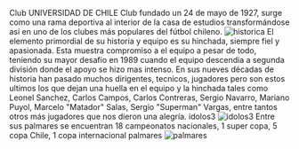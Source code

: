 Club UNIVERSIDAD DE CHILE
Club fundado un 24 de mayo de 1927, surge como una rama deportiva al interior de la casa de estudios transformándose así en uno de los clubes más populares del fútbol chileno.
![historica](https://user-images.githubusercontent.com/90352876/132803781-b46a47f0-6082-4a3c-b547-d4cc41ac6f32.jpg)
El elemento primordial de su historia y equipo es su hinchada, siempre fiel y apasionada. Esta muestra compromiso a el equipo a pesar de todo, teniendo su mayor desafio en 1989 cuando el equipo descendia a segunda división donde el apoyo se hizo mas intenso.
En sus nueves décadas de historia han pasado muchos dirigentes, tecnicos, jugadores pero son estos ultimos los que dejan una huella en el equipo y la hinchada tales como Leonel Sanchez, Carlos Campos, Carlos Contreras, Sergio Navarro, Mariano Puyol, Marcelo "Matador" Salas, Sergio "Superman" Vargas, entre tantos otros más jugadores que nos dieron una alegría. idolos3
![idolos3](https://user-images.githubusercontent.com/90352876/132803800-2e1be082-f436-4e15-9afd-78aff4ff2184.jpg)
Entre sus palmares se encuentran 18 campeonatos nacionales, 1 super copa, 5 copa Chile, 1 copa internacional palmares
![palmares](https://user-images.githubusercontent.com/90352876/132803804-3c42e510-ba87-47a8-a9e2-470a534ea204.PNG)
